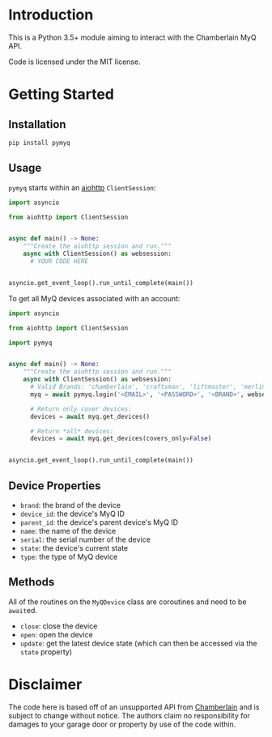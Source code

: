# Introduction

This is a Python 3.5+ module aiming to interact with the Chamberlain MyQ API.

Code is licensed under the MIT license.

# Getting Started

## Installation

```python
pip install pymyq
```

## Usage

`pymyq` starts within an [aiohttp](https://aiohttp.readthedocs.io/en/stable/)
`ClientSession`:

```python
import asyncio

from aiohttp import ClientSession


async def main() -> None:
    """Create the aiohttp session and run."""
    async with ClientSession() as websession:
      # YOUR CODE HERE


asyncio.get_event_loop().run_until_complete(main())
```

To get all MyQ devices associated with an account:

```python
import asyncio

from aiohttp import ClientSession

import pymyq


async def main() -> None:
    """Create the aiohttp session and run."""
    async with ClientSession() as websession:
      # Valid Brands: 'chamberlain', 'craftsman', 'liftmaster', 'merlin'
      myq = await pymyq.login('<EMAIL>', '<PASSWORD>', '<BRAND>', websession)

      # Return only cover devices:
      devices = await myq.get_devices()

      # Return *all* devices:
      devices = await myq.get_devices(covers_only=False)


asyncio.get_event_loop().run_until_complete(main())
```

## Device Properties

* `brand`: the brand of the device
* `device_id`: the device's MyQ ID
* `parent_id`: the device's parent device's MyQ ID
* `name`: the name of the device
* `serial`: the serial number of the device
* `state`: the device's current state
* `type`: the type of MyQ device

## Methods

All of the routines on the `MyQDevice` class are coroutines and need to be
`await`ed.

* `close`: close the device
* `open`: open the device
* `update`: get the latest device state (which can then be accessed via the 
`state` property)

# Disclaimer

The code here is based off of an unsupported API from
[Chamberlain](http://www.chamberlain.com/) and is subject to change without
notice. The authors claim no responsibility for damages to your garage door or
property by use of the code within.
